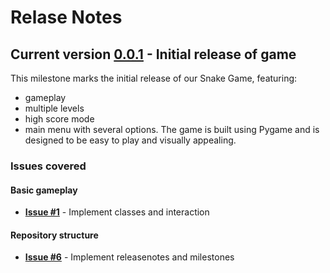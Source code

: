 # Relase Notes

## Current version [0.0.1](https://github.com/ChristosHadjigeorghiou1996/PySnakey/milestone/1) - Initial release of game

This milestone marks the initial release of our Snake Game, featuring:
* gameplay
* multiple levels
* high score mode
* main menu with several options.
The game is built using Pygame and is designed to be easy to play and visually appealing.

### Issues covered

#### Basic gameplay
- **[Issue #1](https://github.com/ChristosHadjigeorghiou1996/PySnakey/issues/1)** - Implement classes and interaction</li>

#### Repository structure
- **[Issue #6](https://github.com/ChristosHadjigeorghiou1996/PySnakey/issues/6)** - Implement releasenotes and milestones</li>

